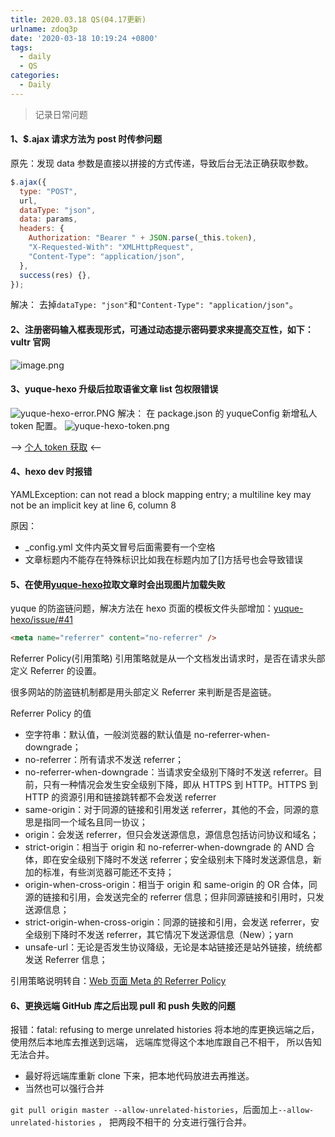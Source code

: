 ```yaml
---
title: 2020.03.18 QS(04.17更新)
urlname: zdoq3p
date: '2020-03-18 10:19:24 +0800'
tags:
  - daily
  - QS
categories:
  - Daily
---
```


> 记录日常问题

<!-- more -->

#### 1、\$.ajax 请求方法为 post 时传参问题

原先：发现 data 参数是直接以拼接的方式传递，导致后台无法正确获取参数。

```javascript
$.ajax({
  type: "POST",
  url,
  dataType: "json",
  data: params,
  headers: {
    Authorization: "Bearer " + JSON.parse(_this.token),
    "X-Requested-With": "XMLHttpRequest",
    "Content-Type": "application/json",
  },
  success(res) {},
});
```

解决：
去掉`dataType: "json"`和`"Content-Type": "application/json"`。

#### 2、注册密码输入框表现形式，可通过动态提示密码要求来提高交互性，如下：vultr 官网

![image.png](https://cdn.nlark.com/yuque/0/2020/png/250093/1584947869189-6c02b1cc-d402-4ae3-857a-3194591796cc.png#align=left&display=inline&height=407&margin=%5Bobject%20Object%5D&name=image.png&originHeight=407&originWidth=754&size=164405&status=done&style=none&width=754)

#### 3、yuque-hexo 升级后拉取语雀文章 list 包权限错误

![yuque-hexo-error.PNG](https://cdn.nlark.com/yuque/0/2020/png/250093/1584949994741-fcc831b7-3456-4262-8e2b-279bd2d8bd96.png#align=left&display=inline&height=59&margin=%5Bobject%20Object%5D&name=yuque-hexo-error.PNG&originHeight=59&originWidth=719&size=5650&status=done&style=none&width=719)
解决：
在 package.json 的 yuqueConfig 新增私人 token 配置。
![yuque-hexo-token.png](https://cdn.nlark.com/yuque/0/2020/png/250093/1584950263184-edaa0783-73e4-4d42-aadc-8d4d65f4316b.png#align=left&display=inline&height=159&margin=%5Bobject%20Object%5D&name=yuque-hexo-token.png&originHeight=159&originWidth=432&size=7027&status=done&style=none&width=432)

--> [个人 token 获取](https://www.yuque.com/yuque/developer/api#785a3731) <--

#### 4、hexo dev 时报错

YAMLException: can not read a block mapping entry; a multiline key may not be an implicit key at line 6, column 8

原因：

- \_config.yml 文件内英文冒号后面需要有一个空格
- 文章标题内不能存在特殊标识比如我在标题内加了[]方括号也会导致错误

#### 5、在使用[yuque-hexo](https://github.com/x-cold/yuque-hexo)拉取文章时会出现图片加载失败

yuque 的防盗链问题，解决方法在 hexo 页面的模板文件头部增加：[yuque-hexo/issue/#41](https://github.com/x-cold/yuque-hexo/issues/41)

```html
<meta name="referrer" content="no-referrer" />
```

Referrer Policy(引用策略)
引用策略就是从一个文档发出请求时，是否在请求头部定义 Referrer 的设置。

很多网站的防盗链机制都是用头部定义 Referrer 来判断是否是盗链。

Referrer Policy 的值

- 空字符串：默认值，一般浏览器的默认值是 no-referrer-when-downgrade；
- no-referrer：所有请求不发送 referrer；
- no-referrer-when-downgrade：当请求安全级别下降时不发送 referrer。目前，只有一种情况会发生安全级别下降，即从 HTTPS 到 HTTP。HTTPS 到 HTTP 的资源引用和链接跳转都不会发送 referrer
- same-origin：对于同源的链接和引用发送 referrer，其他的不会，同源的意思是指同一个域名且同一协议；
- origin：会发送 referrer，但只会发送源信息，源信息包括访问协议和域名；
- strict-origin：相当于 origin 和 no-referrer-when-downgrade 的 AND 合体，即在安全级别下降时不发送 referrer；安全级别未下降时发送源信息，新加的标准，有些浏览器可能还不支持；
- origin-when-cross-origin：相当于 origin 和 same-origin 的 OR 合体，同源的链接和引用，会发送完全的 referrer 信息；但非同源链接和引用时，只发送源信息；
- strict-origin-when-cross-origin：同源的链接和引用，会发送 referrer，安全级别下降时不发送 referrer，其它情况下发送源信息（New）；yarn
- unsafe-url：无论是否发生协议降级，无论是本站链接还是站外链接，统统都发送 Referrer 信息；

引用策略说明转自：[Web 页面 Meta 的 Referrer Policy](https://www.jianshu.com/p/b12c5b4fd9df)

#### 6、更换远端 GitHub 库之后出现 pull 和 push 失败的问题

报错：fatal: refusing to merge unrelated histories
将本地的库更换远端之后，使用然后本地库去推送到远端， 远端库觉得这个本地库跟自己不相干， 所以告知无法合并。

- 最好将远端库重新 clone 下来，把本地代码放进去再推送。
- 当然也可以强行合并

`git pull origin master --allow-unrelated-histories`，后面加上`--allow-unrelated-histories` ， 把两段不相干的 分支进行强行合并。
